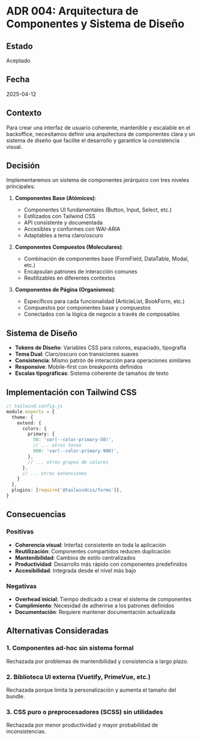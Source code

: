 # ADR 004: Arquitectura de Componentes y Sistema de Diseño

## Estado
Aceptado

## Fecha
2025-04-12

## Contexto
Para crear una interfaz de usuario coherente, mantenible y escalable en el backoffice, necesitamos definir una arquitectura de componentes clara y un sistema de diseño que facilite el desarrollo y garantice la consistencia visual.

## Decisión
Implementaremos un sistema de componentes jerárquico con tres niveles principales:

1. **Componentes Base (Atómicos)**:
   - Componentes UI fundamentales (Button, Input, Select, etc.)
   - Estilizados con Tailwind CSS
   - API consistente y documentada
   - Accesibles y conformes con WAI-ARIA
   - Adaptables a tema claro/oscuro

2. **Componentes Compuestos (Moleculares)**:
   - Combinación de componentes base (FormField, DataTable, Modal, etc.)
   - Encapsulan patrones de interacción comunes
   - Reutilizables en diferentes contextos

3. **Componentes de Página (Organismos)**:
   - Específicos para cada funcionalidad (ArticleList, BookForm, etc.)
   - Compuestos por componentes base y compuestos
   - Conectados con la lógica de negocio a través de composables

## Sistema de Diseño
- **Tokens de Diseño**: Variables CSS para colores, espaciado, tipografía
- **Tema Dual**: Claro/oscuro con transiciones suaves
- **Consistencia**: Mismo patrón de interacción para operaciones similares
- **Responsive**: Mobile-first con breakpoints definidos
- **Escalas tipográficas**: Sistema coherente de tamaños de texto

## Implementación con Tailwind CSS

```typescript
// tailwind.config.js
module.exports = {
  theme: {
    extend: {
      colors: {
        primary: {
          50: 'var(--color-primary-50)',
          // ... otros tonos
          900: 'var(--color-primary-900)',
        },
        // ... otros grupos de colores
      },
      // ... otras extensiones
    }
  },
  plugins: [require('@tailwindcss/forms')],
}
```

## Consecuencias

### Positivas
- **Coherencia visual**: Interfaz consistente en toda la aplicación
- **Reutilización**: Componentes compartidos reducen duplicación
- **Mantenibilidad**: Cambios de estilo centralizados
- **Productividad**: Desarrollo más rápido con componentes predefinidos
- **Accesibilidad**: Integrada desde el nivel más bajo

### Negativas
- **Overhead inicial**: Tiempo dedicado a crear el sistema de componentes
- **Cumplimiento**: Necesidad de adherirse a los patrones definidos
- **Documentación**: Requiere mantener documentación actualizada

## Alternativas Consideradas

### 1. Componentes ad-hoc sin sistema formal
Rechazada por problemas de mantenibilidad y consistencia a largo plazo.

### 2. Biblioteca UI externa (Vuetify, PrimeVue, etc.)
Rechazada porque limita la personalización y aumenta el tamaño del bundle.

### 3. CSS puro o preprocesadores (SCSS) sin utilidades
Rechazada por menor productividad y mayor probabilidad de inconsistencias.

